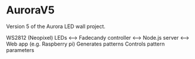 AuroraV5
===========

Version 5 of the Aurora LED wall project. 


WS2812 (Neopixel) LEDs   <-->   Fadecandy controller  <-->    Node.js server      <-->  Web app
(e.g. Raspberry pi)                                           Generates patterns        Controls pattern parameters
